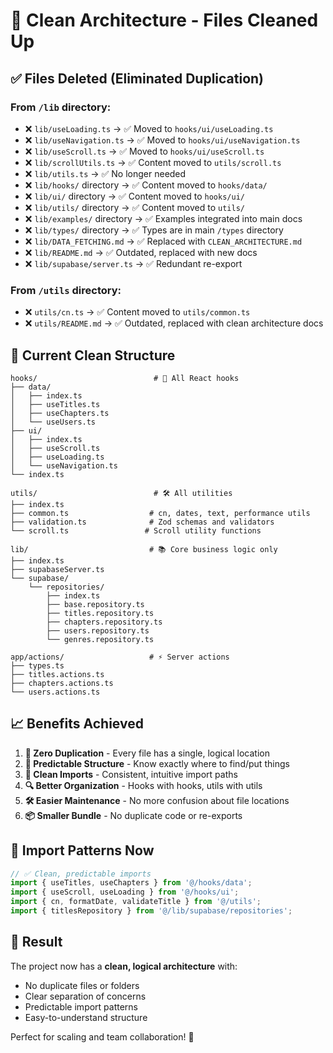 # 🧹 Clean Architecture - Files Cleaned Up

## ✅ **Files Deleted** (Eliminated Duplication)

### **From `/lib` directory:**
- ❌ `lib/useLoading.ts` → ✅ Moved to `hooks/ui/useLoading.ts`
- ❌ `lib/useNavigation.ts` → ✅ Moved to `hooks/ui/useNavigation.ts`
- ❌ `lib/useScroll.ts` → ✅ Moved to `hooks/ui/useScroll.ts`
- ❌ `lib/scrollUtils.ts` → ✅ Content moved to `utils/scroll.ts`
- ❌ `lib/utils.ts` → ✅ No longer needed
- ❌ `lib/hooks/` directory → ✅ Content moved to `hooks/data/`
- ❌ `lib/ui/` directory → ✅ Content moved to `hooks/ui/`
- ❌ `lib/utils/` directory → ✅ Content moved to `utils/`
- ❌ `lib/examples/` directory → ✅ Examples integrated into main docs
- ❌ `lib/types/` directory → ✅ Types are in main `/types` directory
- ❌ `lib/DATA_FETCHING.md` → ✅ Replaced with `CLEAN_ARCHITECTURE.md`
- ❌ `lib/README.md` → ✅ Outdated, replaced with new docs
- ❌ `lib/supabase/server.ts` → ✅ Redundant re-export

### **From `/utils` directory:**
- ❌ `utils/cn.ts` → ✅ Content moved to `utils/common.ts`
- ❌ `utils/README.md` → ✅ Outdated, replaced with clean architecture docs

## 🎯 **Current Clean Structure**

```
hooks/                          # 🎣 All React hooks
├── data/
│   ├── index.ts
│   ├── useTitles.ts
│   ├── useChapters.ts
│   └── useUsers.ts
├── ui/
│   ├── index.ts
│   ├── useScroll.ts
│   ├── useLoading.ts
│   └── useNavigation.ts
└── index.ts

utils/                          # 🛠️ All utilities
├── index.ts
├── common.ts                  # cn, dates, text, performance utils
├── validation.ts              # Zod schemas and validators
└── scroll.ts                 # Scroll utility functions

lib/                           # 📚 Core business logic only
├── index.ts
├── supabaseServer.ts
└── supabase/
    └── repositories/
        ├── index.ts
        ├── base.repository.ts
        ├── titles.repository.ts
        ├── chapters.repository.ts
        ├── users.repository.ts
        └── genres.repository.ts

app/actions/                   # ⚡ Server actions
├── types.ts
├── titles.actions.ts
├── chapters.actions.ts
└── users.actions.ts
```

## 📈 **Benefits Achieved**

1. **🎯 Zero Duplication** - Every file has a single, logical location
2. **📁 Predictable Structure** - Know exactly where to find/put things
3. **🧭 Clean Imports** - Consistent, intuitive import paths
4. **🔍 Better Organization** - Hooks with hooks, utils with utils
5. **🛠️ Easier Maintenance** - No more confusion about file locations
6. **📦 Smaller Bundle** - No duplicate code or re-exports

## 🚀 **Import Patterns Now**

```typescript
// ✅ Clean, predictable imports
import { useTitles, useChapters } from '@/hooks/data';
import { useScroll, useLoading } from '@/hooks/ui';
import { cn, formatDate, validateTitle } from '@/utils';
import { titlesRepository } from '@/lib/supabase/repositories';
```

## 🎉 **Result**

The project now has a **clean, logical architecture** with:
- No duplicate files or folders
- Clear separation of concerns
- Predictable import patterns
- Easy-to-understand structure

Perfect for scaling and team collaboration! 🚀
